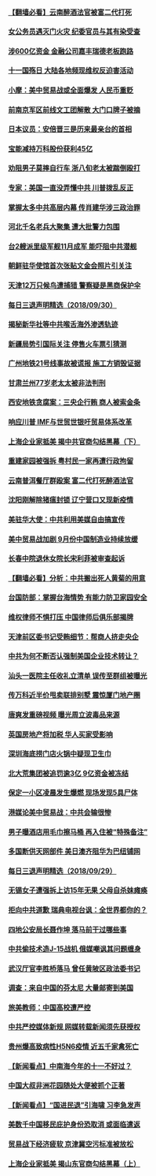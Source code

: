 #### [【翻墙必看】云南醉酒法官被富二代打死](../pages/nsc413/n10752470.md) 

#### [女公务员遇灭门火灾 纪委官员与其有染受查](../pages/nsc413/n10753373.md) 

#### [涉600亿资金 金融公司嘉丰瑞德老板跑路](../pages/nsc413/n10753088.md) 

#### [十一国殇日 大陆各地频现维权反迫害活动](../pages/nsc413/n10752746.md) 

#### [小摩：美中贸易战或全面爆发 人民币重贬](../pages/nsc413/n10753488.md) 

#### [前南京军区前线文工团解散 大门口牌子被摘](../pages/nsc413/n10752852.md) 

#### [日本议员：安倍晋三是历来最亲台的首相](../pages/nsc413/n10753131.md) 

#### [宝能减持万科股份获利45亿](../pages/nsc413/n10752446.md) 

#### [劝阻男子莫摔自行车 浙八旬老太被踹倒殴打](../pages/nsc413/n10753146.md) 

#### [专家：美国一直没弄懂中共 川普拨乱反正](../pages/nsc413/n10753071.md) 

#### [掌握太多中共高层内幕 传肖建华涉三政治罪](../pages/nsc413/n10753001.md) 

#### [河北千名老兵大聚集 遭大批警力包围](../pages/nsc413/n10752866.md) 

#### [台2艘派里级军舰11月成军 能吓阻中共潜舰](../pages/nsc413/n10752800.md) 

#### [朝鲜驻华使馆首次张贴文金会照片引关注](../pages/nsc413/n10752742.md) 

#### [天津12万只候鸟遭捕猎 警察疑是黑商保护伞](../pages/nsc413/n10752463.md) 

#### [每日三退声明精选（2018/09/30）](../pages/nsc413/n10752690.md) 

#### [揭秘新华社等中共喉舌海外渗透轨迹](../pages/nsc413/n10747213.md) 

#### [新疆局势引国际关注 停售火车票引猜测](../pages/nsc413/n10752122.md) 

#### [广州地铁21号线事故被谎报 施工方销毁证据](../pages/nsc413/n10752337.md) 

#### [甘肃兰州77岁老太太被非法判刑](../pages/nsc413/n10752231.md) 

#### [西安地铁贪腐案：三央企行贿 商人被索金条](../pages/nsc413/n10752192.md) 

#### [响应川普  IMF与世贸世银吁贸易体系改革](../pages/nsc413/n10752239.md) 

#### [上海企业家抵美 揭中共官商勾结黑幕（下）](../pages/nsc413/n10749183.md) 

#### [重建家园被强拆 粤村民一家再遭行政拘留](../pages/nsc413/n10752129.md) 

#### [云南普洱餐厅群殴案 富二代打死醉酒法官](../pages/nsc413/n10752157.md) 

#### [沈阳刚解除猪瘟封锁 辽宁营口又现新疫情](../pages/nsc413/n10752009.md) 

#### [美驻华大使：中共利用美媒自由搞宣传](../pages/nsc413/n10752069.md) 

#### [美中贸易战加剧 9月份中国制造业持续放缓](../pages/nsc413/n10751983.md) 

#### [长春中院退休女院长宋利菲被审查起诉](../pages/nsc413/n10751827.md) 

#### [【翻墙必看】分析：中共搬出死人黄菊的用意](../pages/nsc413/n10751047.md) 

#### [台国防部：掌握台海情势 有能力防卫家园安全](../pages/nsc413/n10751930.md) 

#### [维权律师不惧打压 中国律师后俱乐部揭牌](../pages/nsc413/n10751755.md) 

#### [天津前区委书记受贿细节：帮商人挤走央企](../pages/nsc413/n10751734.md) 

#### [中共为何不断否认强制美国企业技术转让？](../pages/nsc413/n10750697.md) 

#### [汕头一医院主任收礼立清单 误传至群组被曝光](../pages/nsc413/n10751560.md) 

#### [传万科近半价甩卖联排别墅 震惊厦门地产圈](../pages/nsc413/n10751717.md) 

#### [唐爽发重磅视频 曝光周立波毒品来源](../pages/nsc413/n10751769.md) 

#### [英国房地产将加税 华人买家受影响](../pages/nsc413/n10751736.md) 

#### [深圳海底捞门店火锅中疑现卫生巾](../pages/nsc413/n10751470.md) 

#### [北大荒集团被追罚逾3亿 9亿资金被冻结](../pages/nsc413/n10751354.md) 

#### [保定一小区凌晨发生爆燃 现场发现5具尸体](../pages/nsc413/n10751512.md) 

#### [港媒论美中贸易战：中共会输很惨](../pages/nsc413/n10751525.md) 

#### [男子曝酒店用毛巾擦马桶 再入住被“特殊备注”](../pages/nsc413/n10751288.md) 

#### [多国断供天网部件 美日澳齐阻华为巴纽铺网](../pages/nsc413/n10751370.md) 

#### [每日三退声明精选（2018/09/29）](../pages/nsc413/n10751216.md) 

#### [无锡女子遭强拆上访15年无果 父母自杀妹瘫痪](../pages/nsc413/n10751027.md) 

#### [拒向中共道歉 瑞典电视台讽：全世界都你的？](../pages/nsc413/n10750912.md) 

#### [四地公安局长聂作坤 落马前干过哪些事](../pages/nsc413/n10687131.md) 

#### [中共偷技术造J-15战机 俄媒嘲讽其问题缠身](../pages/nsc413/n10747129.md) 

#### [武汉厅官李胜桥落马 曾任黄陂区政法委书记](../pages/nsc413/n10750841.md) 

#### [调查：来自中国的芬太尼 大量邮寄到美国](../pages/nsc413/n10746608.md) 

#### [旅美教师：中国高校遭严控](../pages/nsc413/n10750728.md) 

#### [中共严控媒体新规 网媒转载新闻须先获授权](../pages/nsc413/n10750553.md) 

#### [贵州爆高致病性H5N6疫情 近五千家禽死亡](../pages/nsc413/n10750688.md) 

#### [【新闻看点】中南海今年的十一不好过？](../pages/nsc413/n10750604.md) 

#### [中国大叔非洲花园随处大便被抓个正著](../pages/nsc413/n10750670.md) 

#### [【新闻看点】“国进民退”引海啸 习李急发声](../pages/nsc413/n10750605.md) 

#### [美数千中国移民庇护身份恐取消 或面临遣返](../pages/nsc413/n10750638.md) 

#### [贸易战下经济疲软 京津冀空污标准被放松](../pages/nsc413/n10750601.md) 

#### [上海企业家抵美 揭山东官商勾结黑幕（上）](../pages/nsc413/n10749106.md) 

